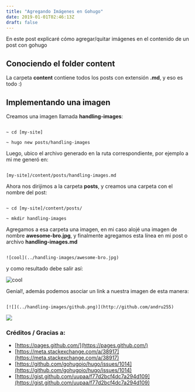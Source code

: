 ```yaml
---
title: "Agregando Imágenes en Gohugo"
date: 2019-01-01T02:46:13Z
draft: false
---
```


En este post explicaré cómo agregar/quitar imágenes en el contenido de un post con gohugo 

## Conociendo el folder content

La carpeta **content** contiene todos los posts con extensión **.md**, y eso es todo :)

## Implementando una imagen

Creamos una imagen llamada **handling-images**:

```

~ cd [my-site]

~ hugo new posts/handling-images

```

Luego, ubico el archivo generado en la ruta correspondiente, por ejemplo a mi me generó en:

```

[my-site]/content/posts/handling-images.md

```

Ahora nos dirijimos a la carpeta **posts**, y creamos una carpeta con el nombre del post:

```

~ cd [my-site]/content/posts/

~ mkdir handling-images

```

Agregamos a esa carpeta una imagen, en mi caso alojé una imagen de nombre **awesome-bro.jpg**, y finalmente
agregamos esta línea en mi post o archivo **handling-images.md**

```

![cool](../handling-images/awesome-bro.jpg)

```

y como resultado debe salir así:

![cool](../handling-images/awesome-bro.jpg)

Genial!, además podemos asociar un link a nuestra imagen de esta manera:

```

[![](../handling-images/github.png)](http://github.com/andru255)

```

[![](../handling-images/github.png)](http://github.com/andru255)


### Créditos / Gracias a:

- [https://pages.github.com/](https://pages.github.com/)
- [https://meta.stackexchange.com/a/38917](https://meta.stackexchange.com/a/38917)
- [https://github.com/gohugoio/hugo/issues/1014](https://github.com/gohugoio/hugo/issues/1014)
- [https://gist.github.com/uupaa/f77d2bcf4dc7a294d109](https://gist.github.com/uupaa/f77d2bcf4dc7a294d109)